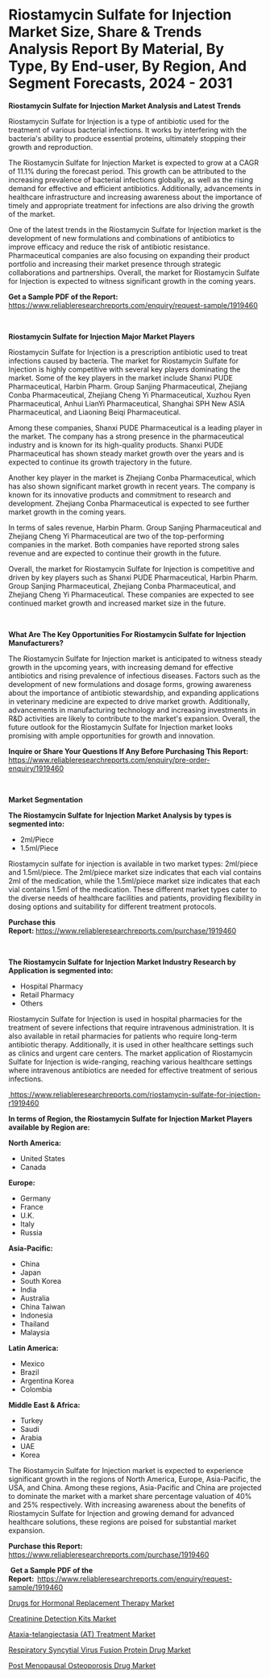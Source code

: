 <p><h1>Riostamycin Sulfate for Injection Market Size, Share & Trends Analysis Report By Material, By Type, By End-user, By Region, And Segment Forecasts, 2024 - 2031</h1></p><p><strong>Riostamycin Sulfate for Injection Market Analysis and Latest Trends</strong></p>
<p><p>Riostamycin Sulfate for Injection is a type of antibiotic used for the treatment of various bacterial infections. It works by interfering with the bacteria's ability to produce essential proteins, ultimately stopping their growth and reproduction. </p><p>The Riostamycin Sulfate for Injection Market is expected to grow at a CAGR of 11.1% during the forecast period. This growth can be attributed to the increasing prevalence of bacterial infections globally, as well as the rising demand for effective and efficient antibiotics. Additionally, advancements in healthcare infrastructure and increasing awareness about the importance of timely and appropriate treatment for infections are also driving the growth of the market.</p><p>One of the latest trends in the Riostamycin Sulfate for Injection market is the development of new formulations and combinations of antibiotics to improve efficacy and reduce the risk of antibiotic resistance. Pharmaceutical companies are also focusing on expanding their product portfolio and increasing their market presence through strategic collaborations and partnerships. Overall, the market for Riostamycin Sulfate for Injection is expected to witness significant growth in the coming years.</p></p>
<p><strong>Get a Sample PDF of the Report:&nbsp;</strong> <a href="https://www.reliableresearchreports.com/enquiry/request-sample/1919460">https://www.reliableresearchreports.com/enquiry/request-sample/1919460</a></p>
<p>&nbsp;</p>
<p><strong>Riostamycin Sulfate for Injection Major Market Players</strong></p>
<p><p>Riostamycin Sulfate for Injection is a prescription antibiotic used to treat infections caused by bacteria. The market for Riostamycin Sulfate for Injection is highly competitive with several key players dominating the market. Some of the key players in the market include Shanxi PUDE Pharmaceutical, Harbin Pharm. Group Sanjing Pharmaceutical, Zhejiang Conba Pharmaceutical, Zhejiang Cheng Yi Pharmaceutical, Xuzhou Ryen Pharmaceutical, Anhui LianYi Pharmaceutical, Shanghai SPH New ASIA Pharmaceutical, and Liaoning Beiqi Pharmaceutical. </p><p>Among these companies, Shanxi PUDE Pharmaceutical is a leading player in the market. The company has a strong presence in the pharmaceutical industry and is known for its high-quality products. Shanxi PUDE Pharmaceutical has shown steady market growth over the years and is expected to continue its growth trajectory in the future.</p><p>Another key player in the market is Zhejiang Conba Pharmaceutical, which has also shown significant market growth in recent years. The company is known for its innovative products and commitment to research and development. Zhejiang Conba Pharmaceutical is expected to see further market growth in the coming years.</p><p>In terms of sales revenue, Harbin Pharm. Group Sanjing Pharmaceutical and Zhejiang Cheng Yi Pharmaceutical are two of the top-performing companies in the market. Both companies have reported strong sales revenue and are expected to continue their growth in the future.</p><p>Overall, the market for Riostamycin Sulfate for Injection is competitive and driven by key players such as Shanxi PUDE Pharmaceutical, Harbin Pharm. Group Sanjing Pharmaceutical, Zhejiang Conba Pharmaceutical, and Zhejiang Cheng Yi Pharmaceutical. These companies are expected to see continued market growth and increased market size in the future.</p></p>
<p>&nbsp;</p>
<p><strong>What Are The Key Opportunities For Riostamycin Sulfate for Injection Manufacturers?</strong></p>
<p><p>The Riostamycin Sulfate for Injection market is anticipated to witness steady growth in the upcoming years, with increasing demand for effective antibiotics and rising prevalence of infectious diseases. Factors such as the development of new formulations and dosage forms, growing awareness about the importance of antibiotic stewardship, and expanding applications in veterinary medicine are expected to drive market growth. Additionally, advancements in manufacturing technology and increasing investments in R&D activities are likely to contribute to the market's expansion. Overall, the future outlook for the Riostamycin Sulfate for Injection market looks promising with ample opportunities for growth and innovation.</p></p>
<p><strong>Inquire or Share Your Questions If Any Before Purchasing This Report:</strong> <a href="https://www.reliableresearchreports.com/enquiry/pre-order-enquiry/1919460">https://www.reliableresearchreports.com/enquiry/pre-order-enquiry/1919460</a></p>
<p>&nbsp;</p>
<p><strong>Market Segmentation</strong></p>
<p><strong>The Riostamycin Sulfate for Injection Market Analysis by types is segmented into:</strong></p>
<p><ul><li>2ml/Piece</li><li>1.5ml/Piece</li></ul></p>
<p><p>Riostamycin sulfate for injection is available in two market types: 2ml/piece and 1.5ml/piece. The 2ml/piece market size indicates that each vial contains 2ml of the medication, while the 1.5ml/piece market size indicates that each vial contains 1.5ml of the medication. These different market types cater to the diverse needs of healthcare facilities and patients, providing flexibility in dosing options and suitability for different treatment protocols.</p></p>
<p><strong>Purchase this Report:&nbsp;</strong><a href="https://www.reliableresearchreports.com/purchase/1919460">https://www.reliableresearchreports.com/purchase/1919460</a></p>
<p>&nbsp;</p>
<p><strong>The Riostamycin Sulfate for Injection Market Industry Research by Application is segmented into:</strong></p>
<p><ul><li>Hospital Pharmacy</li><li>Retail Pharmacy</li><li>Others</li></ul></p>
<p><p>Riostamycin Sulfate for Injection is used in hospital pharmacies for the treatment of severe infections that require intravenous administration. It is also available in retail pharmacies for patients who require long-term antibiotic therapy. Additionally, it is used in other healthcare settings such as clinics and urgent care centers. The market application of Riostamycin Sulfate for Injection is wide-ranging, reaching various healthcare settings where intravenous antibiotics are needed for effective treatment of serious infections.</p></p>
<p><a href="https://www.reliableresearchreports.com/riostamycin-sulfate-for-injection-r1919460">&nbsp;https://www.reliableresearchreports.com/riostamycin-sulfate-for-injection-r1919460</a></p>
<p><strong>In terms of Region, the Riostamycin Sulfate for Injection Market Players available by Region are:</strong></p>
<p>
    <p> <strong> North America: </strong>
        <ul>
            <li>United States</li>
            <li>Canada</li>
        </ul>
        </p> 
    <p> <strong> Europe: </strong>
        <ul>
            <li>Germany</li>
            <li>France</li>
            <li>U.K.</li>
            <li>Italy</li>
            <li>Russia</li>
        </ul>
        </p> 
    <p> <strong> Asia-Pacific: </strong>
        <ul>
            <li>China</li>
            <li>Japan</li>
            <li>South Korea</li>
            <li>India</li>
            <li>Australia</li>
            <li>China Taiwan</li>
            <li>Indonesia</li>
            <li>Thailand</li>
            <li>Malaysia</li>
        </ul>
        </p> 
    <p> <strong> Latin America: </strong>
        <ul>
            <li>Mexico</li>
            <li>Brazil</li>
            <li>Argentina Korea</li>
            <li>Colombia</li>
        </ul>
        </p> 
    <p> <strong> Middle East & Africa: </strong>
        <ul>
            <li>Turkey</li>
            <li>Saudi</li>
            <li>Arabia</li>
            <li>UAE</li>
            <li>Korea</li>
        </ul>
    </p>
    </p>
<p><p>The Riostamycin Sulfate for Injection market is expected to experience significant growth in the regions of North America, Europe, Asia-Pacific, the USA, and China. Among these regions, Asia-Pacific and China are projected to dominate the market with a market share percentage valuation of 40% and 25% respectively. With increasing awareness about the benefits of Riostamycin Sulfate for Injection and growing demand for advanced healthcare solutions, these regions are poised for substantial market expansion.</p></p>
<p><strong>Purchase this Report: </strong><a href="https://www.reliableresearchreports.com/purchase/1919460">https://www.reliableresearchreports.com/purchase/1919460</a></p>
<p>&nbsp;<strong>Get a Sample PDF of the Report:&nbsp;&nbsp;</strong><a href="https://www.reliableresearchreports.com/enquiry/request-sample/1919460">https://www.reliableresearchreports.com/enquiry/request-sample/1919460</a></p>
<p><strong></strong></p>
<p><p><a href="https://github.com/cobainhalbaru1/Market-Research-Report-List-1/blob/main/drugs-for-hormonal-replacement-therapy-market.md">Drugs for Hormonal Replacement Therapy Market</a></p><p><a href="https://github.com/edaunhshhs/Market-Research-Report-List-1/blob/main/creatinine-detection-kits-market.md">Creatinine Detection Kits Market</a></p><p><a href="https://github.com/adriannay56456/Market-Research-Report-List-1/blob/main/ataxia-telangiectasia-at-treatment-market.md">Ataxia-telangiectasia (AT) Treatment Market</a></p><p><a href="https://github.com/wybrqqeb6/Market-Research-Report-List-2/blob/main/respiratory-syncytial-virus-fusion-protein-drug-market.md">Respiratory Syncytial Virus Fusion Protein Drug Market</a></p><p><a href="https://github.com/PeterParrish5/Market-Research-Report-List-6/blob/main/post-menopausal-osteoporosis-drug-market.md">Post Menopausal Osteoporosis Drug Market</a></p></p>